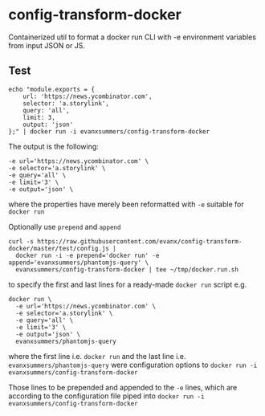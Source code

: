 
# config-transform-docker

Containerized util to format a docker run CLI with -e environment variables from input JSON or JS.

## Test

```
echo "module.exports = {
    url: 'https://news.ycombinator.com',
    selector: 'a.storylink',
    query: 'all',
    limit: 3,
    output: 'json'
};" | docker run -i evanxsummers/config-transform-docker
```

The output is the following:
```
-e url='https://news.ycombinator.com' \
-e selector='a.storylink' \
-e query='all' \
-e limit='3' \
-e output='json' \
```
where the properties have merely been reformatted with `-e` suitable for `docker run`

Optionally use `prepend` and `append`
```
curl -s https://raw.githubusercontent.com/evanx/config-transform-docker/master/test/config.js |
  docker run -i -e prepend='docker run' -e append='evanxsummers/phantomjs-query' \
  evanxsummers/config-transform-docker | tee ~/tmp/docker.run.sh
```
to specify the first and last lines for a ready-made `docker run` script e.g.
```
docker run \
  -e url='https://news.ycombinator.com' \
  -e selector='a.storylink' \
  -e query='all' \
  -e limit='3' \
  -e output='json' \
  evanxsummers/phantomjs-query
```
where the first line i.e. `docker run` and the last line i.e. `evanxsummers/phantomjs-query` were configuration options to `docker run -i evanxsummers/config-transform-docker`

Those lines to be prepended and appended to the `-e` lines, which are according to the configuration file piped into `docker run -i evanxsummers/config-transform-docker`
